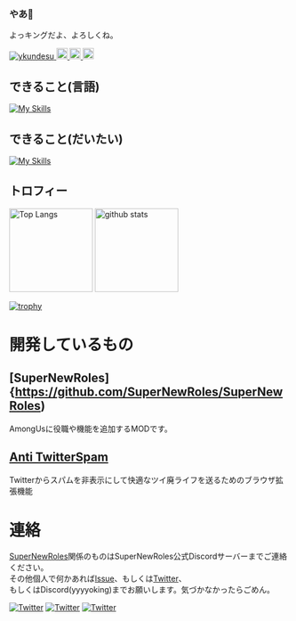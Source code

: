 ### やあ👋
よっキングだよ、よろしくね。

<p align="left">
  <a href="https://github.com/yutkat/ykundesu/">
    <img src="https://komarev.com/ghpvc/?username=ykundesu" alt="ykundesu" />
  </a>
  <a href="http://twitter.com/ReYYYYoking">
    <img height="20" src="https://img.shields.io/twitter/follow/ReYYYYoking?label=Twitter&logo=twitter&style=flat" />
  </a>
  <a href="https://github.com/ykundesu">
    <img height="20" src="https://img.shields.io/github/followers/ykundesu?label=follow&logo=github&style=flat" />
  </a>
  <a href="http://qiita.com/yokingkun">
    <img height="20" src="https://qiita-badge.apiapi.app/s/yokingkun/posts.svg" />
  </a>
</p>

## できること(言語)
[![My Skills](https://skillicons.dev/icons?i=py,java,cs,html,js)](https://skillicons.dev)
## できること(だいたい)
[![My Skills](https://skillicons.dev/icons?i=dotnet,discord,bots,django,docker,flask,git,github,heroku,jquery,mongodb,unity&perline=4)](https://skillicons.dev)
## トロフィー
<p align="left"> 
  <img alt="Top Langs" height="150px" src="https://github-readme-stats.vercel.app/api/top-langs/?username=ykundesu&layout=compact&show_icons=true" />
  <img alt="github stats" height="150px" src="https://github-readme-stats.vercel.app/api?username=ykundesu" />
</p>

[![trophy](https://github-profile-trophy.vercel.app/?username=ykundesu)](https://github.com/ykundesu/)
# 開発しているもの
## [SuperNewRoles]{https://github.com/SuperNewRoles/SuperNewRoles)
AmongUsに役職や機能を追加するMODです。
## [Anti TwitterSpam](github.com/ykundesu/AntiTwitterSpam)
Twitterからスパムを非表示にして快適なツイ廃ライフを送るためのブラウザ拡張機能
# 連絡
[SuperNewRoles](https://github.com/SuperNewRoles/SuperNewRoles)関係のものはSuperNewRoles公式Discordサーバーまでご連絡ください。<br>
その他個人で何かあれば[Issue](https://github.com/ykundesu/ykundesu/issues)、もしくは[Twitter](https://twitter.com/ReYYYYoking)、<br>
もしくはDiscord(yyyyoking)までお願いします。気づかなかったらごめん。<br>

[![Twitter](https://skillicons.dev/icons?i=twitter)](https://twitter.com/ReYYYYoking)
[![Twitter](https://skillicons.dev/icons?i=discord)](https://discord.com)
[![Twitter](https://skillicons.dev/icons?i=misskey)](https://misskey.io/@yoking)
